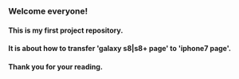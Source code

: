 ### Welcome everyone!  
#### This is my first project repository.
#### It is about how to transfer 'galaxy s8|s8+ page' to 'iphone7 page'.
#### Thank you for your reading.
